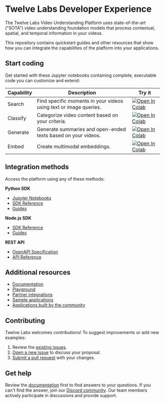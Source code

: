 <!-- TODO: Add a banner -->
# Twelve Labs Developer Experience
The Twelve Labs Video Understanding Platform uses state-of-the-art ("SOTA") video understanding foundation models that process contextual, spatial, and temporal information in your videos. 

This repository contains quickstart guides and other resources that show how you can integrate the capabilities of the platform into your applications.

## Start coding

Get started with these Jupyter notebooks containing complete, executable code you can customize and extend:

| Capability | Description | Try it |
|------|-------------|---------|
| Search | Find specific moments in your videos using text or image queries.| [![Open In Colab](https://colab.research.google.com/assets/colab-badge.svg)](https://colab.research.google.com/github/twelvelabs-io/twelvelabs-developer-experience/blob/main/quickstarts/TwelveLabs_Quickstart_Search.ipynb) |
| Classify | Categorize video content based on your criteria. | [![Open In Colab](https://colab.research.google.com/assets/colab-badge.svg)](https://colab.research.google.com/github/twelvelabs-io/twelvelabs-developer-experience/blob/main/quickstarts/TwelveLabs_Quickstart_Classify.ipynb) |
| Generate | Generate summaries and open-ended texts based on your videos. | [![Open In Colab](https://colab.research.google.com/assets/colab-badge.svg)](https://colab.research.google.com/github/twelvelabs-io/twelvelabs-developer-experience/blob/main/quickstarts/TwelveLabs_Quickstart_Generate.ipynb) |
| Embed | Create multimodal embeddings. | [![Open In Colab](https://colab.research.google.com/assets/colab-badge.svg)](https://colab.research.google.com/github/twelvelabs-io/twelvelabs-developer-experience/blob/main/quickstarts/TwelveLabs_Quickstart_Embeddings.ipynb) |

<!-- TODO: Extract video data -->
<!-- TODO: Image queries -->

## Integration methods 

Access the platform using any of these methods:

**Python SDK**
- [Jupyter Notebooks](./quickstarts)
- [SDK Reference](https://docs.twelvelabs.io/reference/python-sdk)
- [Guides](https://docs.twelvelabs.io/)

**Node.js SDK**
- [SDK Reference](https://docs.twelvelabs.io/reference/node-js-sd)
- [Guides](https://docs.twelvelabs.io/)

**REST API**
- [OpenAPI Specification](./api-spec/openapi-1.2.yaml)
- [API Reference](https://docs.twelvelabs.io/reference/api-reference)


## Additional resources

- [Documentation](https://docs.twelvelabs.io/)
- [Playground](https://playground.twelvelabs.io/)
- [Partner integrations](https://docs.twelvelabs.io/docs/partner-integrations)
- [Sample applications](https://docs.twelvelabs.io/docs/sample-applications)
- [Applications built by the community](https://docs.twelvelabs.io/docs/from-the-community)

## Contributing

Twelve Labs welcomes contributions! To suggest improvements or add new examples:
1. Review the [existing issues](https://github.com/twelvelabs-io/twelvelabs-developer-experience/issues).
2. [Open a new issue](https://github.com/twelvelabs-io/twelvelabs-developer-experience/issues/new) to discuss your proposal.
3. [Submit a pull request](https://github.com/twelvelabs-io/twelvelabs-developer-experience/pulls) with your changes.

## Get help
Review the [documentation](https://docs.twelvelabs.io) first to find answers to your questions. If you can't find the answer, join our [Discord community](https://discord.com/invite/Sh6BRfakJa). Our team members actively participate in discussions and provide support.


